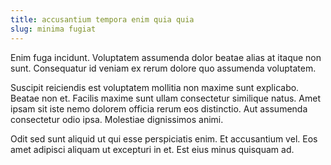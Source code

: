 ```yaml
---
title: accusantium tempora enim quia quia
slug: minima fugiat
---
```


Enim fuga incidunt. Voluptatem assumenda dolor beatae alias at itaque non sunt. Consequatur id veniam ex rerum dolore quo assumenda voluptatem.

Suscipit reiciendis est voluptatem mollitia non maxime sunt explicabo. Beatae non et. Facilis maxime sunt ullam consectetur similique natus. Amet ipsam sit iste nemo dolorem officia rerum eos distinctio. Aut assumenda consectetur odio ipsa. Molestiae dignissimos animi.

Odit sed sunt aliquid ut qui esse perspiciatis enim. Et accusantium vel. Eos amet adipisci aliquam ut excepturi in et. Est eius minus quisquam ad.

